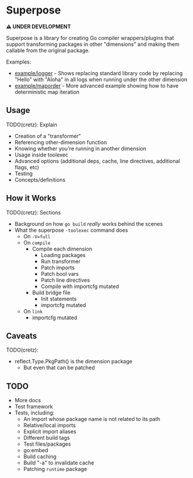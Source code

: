 # Superpose

**⚠️ UNDER DEVELOPMENT**

Superpose is a library for creating Go compiler wrappers/plugins that support transforming packages in other
"dimensions" and making them callable from the original package.

Examples:

* [example/logger](example/logger) - Shows replacing standard library code by replacing "Hello" with "Aloha" in all logs
  when running under the other dimension
* [example/maporder](example/maporder) - More advanced example showing how to have deterministic map iteration

## Usage

TODO(cretz): Explain
* Creation of a "transformer"
* Referencing other-dimension function
* Knowing whether you're running in another dimension
* Usage inside toolexec
* Advanced options (additional deps, cache, line directives, additional flags, etc)
* Testing
* Concepts/definitions

## How it Works

TODO(cretz): Sections
* Background on how `go build` _really_ works behind the scenes
* What the superpose `-toolexec` command does
  * On `-V=full`
  * On `compile`
    * Compile each dimension
      * Loading packages
      * Run transformer
      * Patch imports
      * Patch bool vars
      * Patch line directives
      * Compile with importcfg mutated
    * Build bridge file
      * Init statements
      * importcfg mutated
  * On `link`
    * importcfg mutated

## Caveats

TODO(cretz):

* reflect.Type.PkgPath() is the dimension package
  * But even that can be patched

## TODO

* More docs
* Test framework
* Tests, including:
  * An import whose package name is not related to its path
  * Relative/local imports
  * Explicit import aliases
  * Different build tags
  * Test files/packages
  * go:embed
  * Build caching
  * Build "-a" to invalidate cache
  * Patching `runtime` package